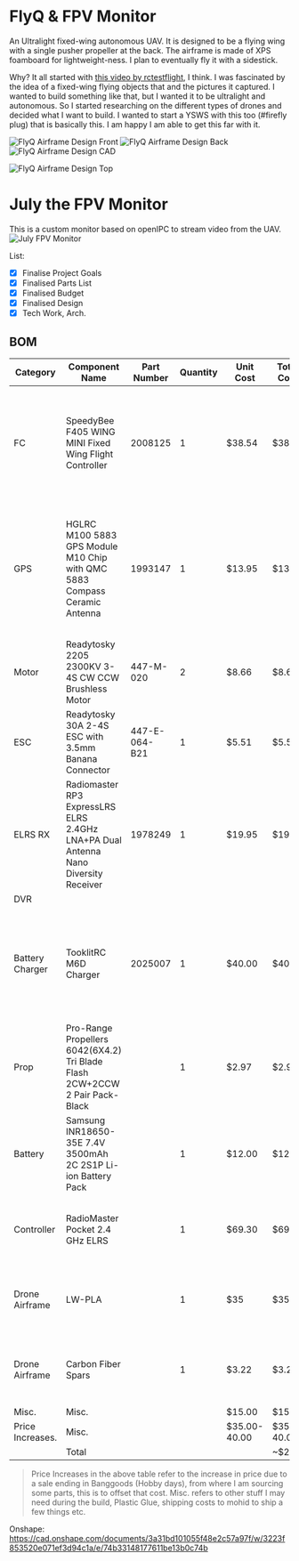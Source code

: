 # FlyQ & FPV Monitor
An Ultralight fixed-wing autonomous UAV. It is designed to be a flying wing with a single pusher propeller at the back. The airframe is made of XPS foamboard for lightweight-ness.
I plan to eventually fly it with a sidestick.

Why?
It all started with [this video by rctestflight](https://www.youtube.com/watch?v=ULlNktaOUy8), I think. I was fascinated by the idea of a fixed-wing flying objects that and the pictures it captured. I wanted to build something like that, but I wanted it to be ultralight and autonomous. So I started researching on the different types of drones and decided what I want to build. I wanted to start a YSWS with this too (#firefly plug) that is basically this. I am happy I am able to get this far with it.

![FlyQ Airframe Design Front](./images/airframe_withmotor_front.png)
![FlyQ Airframe Design Back](./images/airframe_withmotor_back.png)
![FlyQ Airframe Design CAD](./images/airframe.png)

![FlyQ Airframe Design Top](./images/airframe_top.png)

# July the FPV Monitor
This is a custom monitor based on openIPC to stream video from the UAV.
![July FPV Monitor](./images/front_july.png)


List:
- [x] Finalise Project Goals
- [x] Finalised Parts List
- [x] Finalised Budget
- [x] Finalised Design
- [x] Tech Work, Arch.

## BOM

| Category                | Component Name                                                                     | Part Number   | Quantity | Unit Cost | Total Cost | Supplier                  | Link                                                                                                                                                                                                                                                                                                                                                                                                                                           |
| ----------------------- | ---------------------------------------------------------------------------------- | ------------- | -------- | --------- | ---------- | ------------------------- | ---------------------------------------------------------------------------------------------------------------------------------------------------------------------------------------------------------------------------------------------------------------------------------------------------------------------------------------------------------------------------------------------------------------------------------------------- |
| FC                      | SpeedyBee F405 WING MINI Fixed Wing Flight Controller                              | 2008125       | 1        | $38.54    | $38.54     | Speedybee via Banggoods   | [https://www.banggood.com/SpeedyBee-F405-WING-MINI-Fixed-Wing-Flight-Controller-Support-INAV-Ardupilot-VTOL-for-RC-Airplane-p-2008125.html?cur_warehouse=CN](https://www.banggood.com/SpeedyBee-F405-WING-MINI-Fixed-Wing-Flight-Controller-Support-INAV-Ardupilot-VTOL-for-RC-Airplane-p-2008125.html?cur_warehouse=CN)                                                                                                                       |
| GPS                     | HGLRC M100 5883 GPS Module M10 Chip with QMC 5883 Compass Ceramic Antenna          | 1993147       | 1        | $13.95    | $13.95     | HGLRC via Banggoods       | [https://www.banggood.com/HGLRC-M100-5883-GPS-Module-M10-Chip-with-QMC-5883-Compass-Ceramic-Antenna-for-RC-Drone-FPV-Racing-Helicopter-Airplane-p-1993147.html?cur_warehouse=CN&ID=522225](https://www.banggood.com/HGLRC-M100-5883-GPS-Module-M10-Chip-with-QMC-5883-Compass-Ceramic-Antenna-for-RC-Drone-FPV-Racing-Helicopter-Airplane-p-1993147.html?cur_warehouse=CN&ID=522225)                                                           |
| Motor                   | Readytosky 2205 2300KV 3-4S CW CCW Brushless Motor                                 | 447-M-020     | 2        | $8.66     | $8.66      | Readytosky via Evelta     | [https://evelta.com/readytosky-2205-2300kv-3-4s-cw-ccw-brushless-motor/?](https://evelta.com/readytosky-2205-2300kv-3-4s-cw-ccw-brushless-motor/?)                                                                                                                                                                                                                                                                                             |
| ESC                     | Readytosky 30A 2-4S ESC with 3.5mm Banana Connector                                | 447-E-064-B21 | 1        | $5.51     | $5.51      | Readytosky via Evelta     | [https://evelta.com/readytosky-30a-2-4s-esc-with-3-5mm-banana-connector/](https://evelta.com/readytosky-30a-2-4s-esc-with-3-5mm-banana-connector/)                                                                                                                                                                                                                                                                                             |
| ELRS RX                 | Radiomaster RP3 ExpressLRS ELRS 2.4GHz LNA+PA Dual Antenna Nano Diversity Receiver | 1978249       | 1        | $19.95    | $19.95     | Radiomaster via Banggoods | [https://www.banggood.com/Radiomaster-RP3-ExpressLRS-ELRS-2_4GHz-LNA+PA-Dual-Antenna-Nano-Diversity-Receiver-for-Whoops-FPV-RC-Racing-Drone-Airplane-p-1978249.html](https://www.banggood.com/Radiomaster-RP3-ExpressLRS-ELRS-2_4GHz-LNA+PA-Dual-Antenna-Nano-Diversity-Receiver-for-Whoops-FPV-RC-Racing-Drone-Airplane-p-1978249.html)                                                                                                       |
| DVR                     |                                                                                    |               |          |           |            |                           |                                                                                                                                                                                                                                                                                                                                                                                                                                                |
| Battery Charger | TooklitRC M6D Charger                                         | 2025007       | 1        | $40.00    | $40.00     | TookkitRC via Amazon     | [https://www.banggood.com/Eachine-Sphere-Link-5_8GHz-WIFI-Digital-HD-800mW-FPV-Transmitter-VTX-with-1080P-FOV-140-FPV-Camera-MAVLINK-Protocol-Based-on-OpenIPC-for-RC-Drone-p-2025007.html?cur_warehouse=CN&ID=6329786](https://www.amazon.in/ToolkitRC-Screen-Multi-Function-Charger-Diagnostics/dp/B07W2X7L6D) |
| Prop                    | Pro-Range Propellers 6042(6X4.2) Tri Blade Flash 2CW+2CCW 2 Pair Pack- Black       |               | 1        | $2.97     | $2.97      | Pro-range via Robu.in     | [https://robu.in/product/orange-hd-604260x4-2-tri-blade-flash-propellers-2cw2ccw-2-pair-black/](https://robu.in/product/orange-hd-604260x4-2-tri-blade-flash-propellers-2cw2ccw-2-pair-black/)                                                                                                                                                                                                                                                 |
| Battery                 | Samsung INR18650-35E 7.4V 3500mAh 2C 2S1P Li-ion Battery Pack                      |               | 1        | $12.00    | $12.00     | Pro-range via Robu.in     | [https://robu.in/product/samsung-inr18650-35e-7-4v-3500mah-2c-2s1p-li-ion-battery-pack/](https://robu.in/product/samsung-inr18650-35e-7-4v-3500mah-2c-2s1p-li-ion-battery-pack/)                                                                                                                                                                                                                                                               |
| Controller              | RadioMaster Pocket 2.4 GHz ELRS                                                    |               | 1        | $69.30    | $69.30     | Radiomaster via RCMumbai  | [https://rcmumbai.com/products/radiomaster-pocket-pre-order?variant=50865323180313](https://rcmumbai.com/products/radiomaster-pocket-pre-order?variant=50865323180313)                                                                                                                                                                                                                                                                         |
| Drone Airframe          | LW-PLA                                                                          |               | 1        | $35     | $35      | Generic via Amazon        |  [https://3dzone.in/polymaker-polylite-lw-pla-filament-1-75-0-8kg/?attribute_pa_color=black](https://3dzone.in/polymaker-polylite-lw-pla-filament-1-75-0-8kg/?attribute_pa_color=black)                                                                                                                                                     |
| Drone Airframe          | Carbon Fiber Spars                                                                 |               | 1        | $3.22     | $3.22      | Generic via Robu.in       | [https://robu.in/product/pultruded-carbon-fiber-tube-hollow-3mmod-1-5mm-id-1000mm-pack-of-2](https://robu.in/product/pultruded-carbon-fiber-tube-hollow-3mmod-1-5mm-id-1000mm-pack-of-2)                                                                                                                                                                                                                                                       |
| Misc.                   | Misc.                                                                              |               |          | $15.00    | $15.00     |                           |                                                                                                                                                                                                                                                                                                                                                                                                                                                |
| Price Increases.                   | Misc.                                                                              |               |          | $35.00-40.00    | $35-40.00     |                           |                                                                                                                                                                                                                                                                                                                                                                                                                                                |
|                         | Total                                                                              |               |          |           | ~$250    |                           |                                                                                                                                                                                                                                                                                                                                                                                                                                                |
> Price Increases in the above table refer to the increase in price due to a sale ending in Banggoods (Hobby days), from where I am sourcing some parts, this is to offset that cost. 
> Misc. refers to other stuff I may need during the build, Plastic Glue, shipping costs to mohid to ship a few things etc. 


Onshape: https://cad.onshape.com/documents/3a31bd101055f48e2c57a97f/w/3223f853520e071ef3d94c1a/e/74b33148177611be13b0c74b
